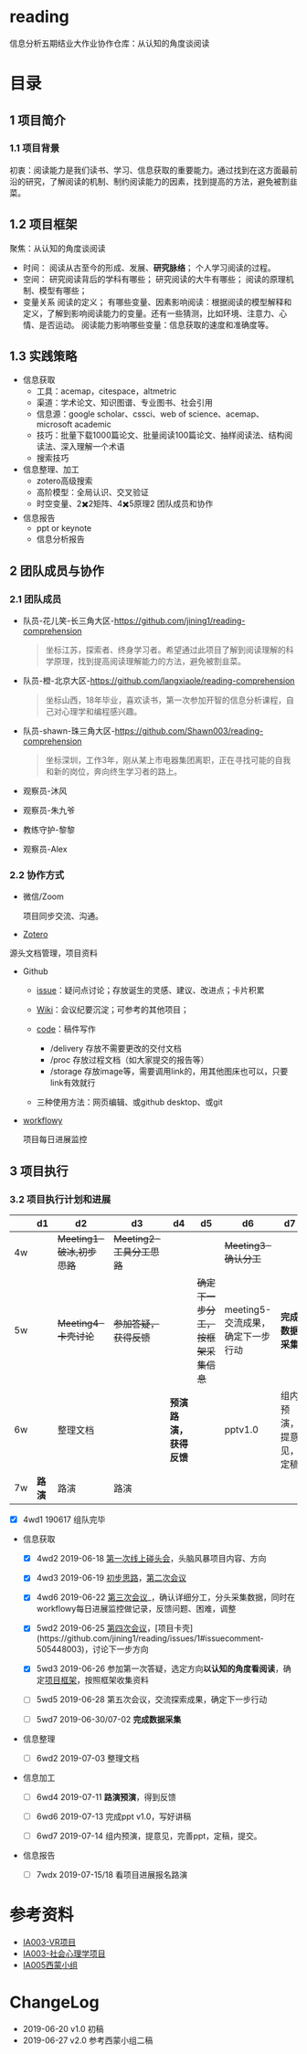 # reading
信息分析五期结业大作业协作仓库：从认知的角度谈阅读

# 目录

## 1 项目简介

### 1.1 项目背景

初衷：阅读能力是我们读书、学习、信息获取的重要能力。通过找到在这方面最前沿的研究，了解阅读的机制、制约阅读能力的因素，找到提高的方法，避免被割韭菜。

## 1.2 项目框架

聚焦：从认知的角度谈阅读

- 时间：
  阅读从古至今的形成、发展、**研究脉络**；
  个人学习阅读的过程。
- 空间：
  研究阅读背后的学科有哪些；
  研究阅读的大牛有哪些；
  阅读的原理机制、模型有哪些；
- 变量关系
  阅读的定义；
  有哪些变量、因素影响阅读：根据阅读的模型解释和定义，了解到影响阅读能力的变量。还有一些猜测，比如环境、注意力、心情、是否运动。
  阅读能力影响哪些变量：信息获取的速度和准确度等。

## 1.3 实践策略

- 信息获取
  - 工具：acemap，citespace，altmetric
  - 渠道：学术论文、知识图谱、专业图书、社会引用
  - 信息源：google scholar、cssci、web of science、acemap、microsoft academic
  - 技巧：批量下载1000篇论文、批量阅读100篇论文、抽样阅读法、结构阅读法、深入理解一个术语
  - 搜索技巧
- 信息整理、加工
  - zotero高级搜索
  - 高阶模型：全局认识、交叉验证
  - 时空变量、2✖️2矩阵、4✖️5原理2 团队成员和协作
- 信息报告
  - ppt or keynote
  - 信息分析报告

## 2 团队成员与协作

### 2.1 团队成员

- 队员-花儿笑-长三角大区-https://github.com/jining1/reading-comprehension

  > 坐标江苏，探索者、终身学习者。希望通过此项目了解到阅读理解的科学原理，找到提高阅读理解能力的方法，避免被割韭菜。

- 队员-橙-北京大区-https://github.com/langxiaole/reading-comprehension

  > 坐标山西，18年毕业，喜欢读书，第一次参加开智的信息分析课程，自己对心理学和编程感兴趣。

- 队员-shawn-珠三角大区-https://github.com/Shawn003/reading-comprehension

  > 坐标深圳，工作3年，刚从某上市电器集团离职，正在寻找可能的自我和新的岗位，奔向终生学习者的路上。

- 观察员-沐风

- 观察员-朱九爷

- 教练守护-黎黎

- 观察员-Alex

### 2.2 协作方式

- 微信/Zoom

  项目同步交流、沟通。

-  [Zotero](https://www.zotero.org/groups/2341439/ia005bp-reading-comprehension?)

  源头文档管理，项目资料

- Github

  - [issue](https://github.com/jining1/reading-comprehension/issues)：疑问点讨论；存放诞生的灵感、建议、改进点；卡片积累

  - [Wiki](https://github.com/jining1/reading-comprehension/wiki)：会议纪要沉淀；可参考的其他项目；

  - [code](https://github.com/jining1/reading-comprehension)：稿件写作
    - /delivery 存放不需要更改的交付文档
    - /proc 存放过程文档（如大家提交的报告等）
    - /storage	存放image等，需要调用link的，用其他图床也可以，只要link有效就行
  - 三种使用方法：网页编辑、或github desktop、或git

- [workflowy](https://workflowy.com/#/6d763c77b72e)

  项目每日进展监控

## 3 项目执行

### 3.2 项目执行计划和进展

|      | d1       | d2                         | d3                        | d4                     | d5                                 | d6                                | d7                     |
| ---- | -------- | -------------------------- | ------------------------- | ---------------------- | ---------------------------------- | --------------------------------- | ---------------------- |
| 4w   |          | ~~Meeting1-破冰,初步思路~~ | ~~Meeting2-工具分工思路~~ |                        |                                    | ~~Meeting3-确认分工~~             |                        |
| 5w   |          | ~~Meeting4-卡壳讨论~~      | ~~参加答疑，获得反馈~~    |                        | ~~确定下一步分工，按框架采集信息~~ | meeting5-交流成果，确定下一步行动 | **完成数据采集**       |
| 6w   |          | 整理文档                   |                           | **预演路演，获得反馈** |                                    | pptv1.0                           | 组内预演，提意见，定稿 |
| 7w   | **路演** | 路演                       | 路演                      |                        |                                    |                                   |                        |

- [x] 4wd1 190617 组队完毕

- 信息获取

  - [x] 4wd2 2019-06-18 [第一次线上碰头会](https://github.com/jining1/reading-comprehension/wiki/2019-06-18)，头脑风暴项目内容、方向

  - [x] 4wd3 2019-06-19 [初步思路](https://github.com/jining1/reading-comprehension/issues/1)，[第二次会议](https://github.com/jining1/reading-comprehension/wiki/2019-06-19)

  - [x] 4wd6 2019-06-22 [第三次会议](https://github.com/jining1/reading-comprehension/wiki/2019-06-22-Meeting-Memo)_，确认详细分工，分头采集数据，同时在workflowy每日进展监控做记录，反馈问题、困难，调整

  - [x] 5wd2 2019-06-25 [第四次会议]([https://github.com/jining1/reading/wiki/2019-06-25%E4%BC%9A%E8%AE%AE](https://github.com/jining1/reading/wiki/2019-06-25会议))，[项目卡壳](https://github.com/jining1/reading/issues/1#issuecomment-505448003)，讨论下一步方向

  - [x] 5wd3 2019-06-26 参加第一次答疑，选定方向**以认知的角度看阅读**，确定[项目框架](https://github.com/jining1/reading/issues/1#issuecomment-505483254)，按照框架收集资料

  - [ ] 5wd5 2019-06-28 第五次会议，交流探索成果，确定下一步行动

  - [ ] 5wd7 2019-06-30/07-02 **完成数据采集**

- 信息整理

  - [ ] 6wd2 2019-07-03 整理文档

- 信息加工

  - [ ] 6wd4 2019-07-11 **路演预演**，得到反馈

  - [ ] 6wd6 2019-07-13 完成ppt v1.0，写好讲稿

  - [ ] 6wd7 2019-07-14 组内预演，提意见，完善ppt，定稿，提交。

- 信息报告

  - [ ] 7wdx 2019-07-15/18 看项目进展报名路演

# 参考资料

- [IA003-VR项目](https://github.com/kiaorahao/IA003BP)
- [IA003-社会心理学项目]()
- [IA005西蒙小组](https://github.com/livingworld/IA005_Simon)

# ChangeLog

- 2019-06-20 v1.0 初稿
- 2019-06-27 v2.0 参考西蒙小组二稿